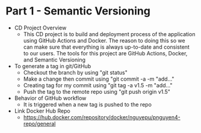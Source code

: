 # Part 1 - Semantic Versioning 
- CD Project Overview 
    - This CD project is to build and deployment process of the application using GitHub Actions and Docker. The reason to doing this so we can make sure that everything is always up-to-date and consistent to our users. The tools for this project are GitHub Actions, Docker, and Semantic Versioning
- To generate a tag in git/GitHub
    - Checkout the branch by using "git status"
    - Make a change then commit using "git commit -a -m "add..."
    - Creating tag for my commit using "git tag -a v1.5 -m "add..."
    - Push the tag to the remote repo using "git push origin v1.5"
- Behavior of GitHub workflow 
    - It is triggered when a new tag is pushed to the repo
- Link Docker Hub Repo
    - https://hub.docker.com/repository/docker/nguyepu/pnguyen4-repo/general    